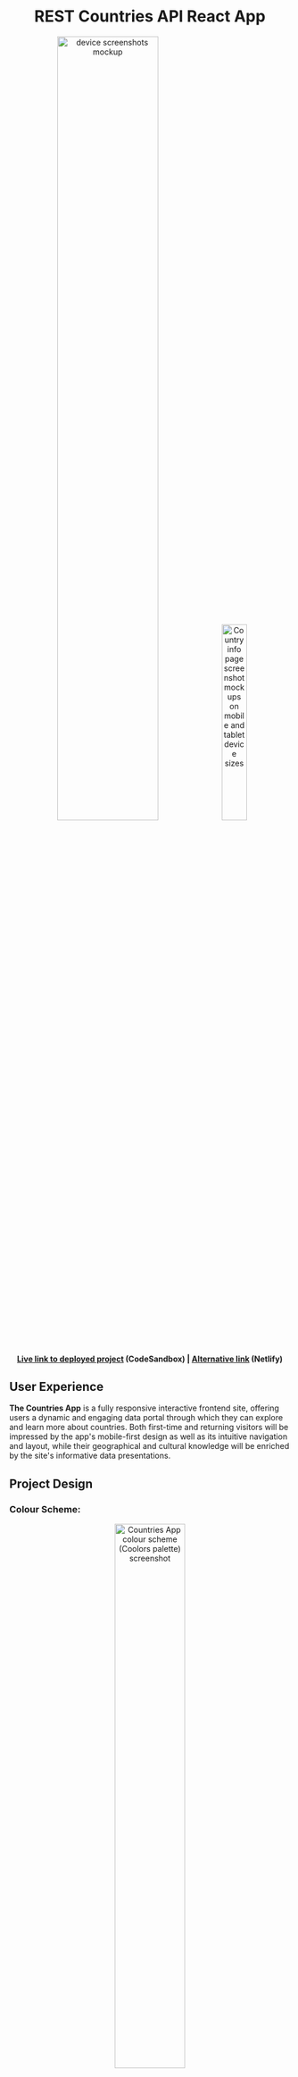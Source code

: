 <h1 align='center'>REST Countries API React App</h1>

<p align="center"><img src="https://user-images.githubusercontent.com/48750933/125585707-f5e0ade0-2acf-4dd0-8dd3-ec6487cfbbe3.png" alt="device screenshots mockup" width="60%" height="auto"><img src="https://user-images.githubusercontent.com/48750933/125586248-561b3097-8ff0-44bd-9ff2-4c4cc6303e53.png" alt="Country info page screenshot mockups on mobile and tablet device sizes" width="30%" height="auto"></p>

<h4 align="center"><a href="https://4o0ez.csb.app/">Live link to deployed project</a> (CodeSandbox) | <a href="https://loosenthedark-countries.netlify.app/">Alternative link</a> (Netlify)</h4>

## User Experience

**The Countries App** is a fully responsive interactive frontend site, offering users a dynamic and engaging data portal through which they can explore and learn more about countries. Both first-time and returning visitors will be impressed by the app's mobile-first design as well as its intuitive navigation and layout, while their geographical and cultural knowledge will be enriched by the site's informative data presentations.

## Project Design

### Colour Scheme:

<p align="center"><img src="https://user-images.githubusercontent.com/48750933/125596000-6fd7c6ea-a5f7-426b-8386-f6c9f7e94651.png" alt="Countries App colour scheme (Coolors palette) screenshot" width="50%"></p>

### Typography:

#### Primary font...

[Open Sans](https://fonts.google.com/specimen/Open+Sans) | fallback = `sans-serif`

#### Secondary (Heading) font...

[Montserrat](https://fonts.google.com/specimen/Montserrat) | fallback = `sans-serif`

## Features

### Existing Features:

- When a user accesses the site, they can immediately begin browsing from a list of over two hundred individual countries displayed in alphabetical order on the main landing page
- In order to make this task somewhat quicker and easier, they may also choose to apply any one of six available continent filters to the list of countries, again listed in alphabetical order: **Africa** | **Americas** | **Asia** | **Europe** | **Oceania** | **Other**
- They can easily reset whatever filter they have applied by clicking on the **All** button above this continents menu
- In keeping with UX best practices, a 'back-to-top' button will appear in the bottom right-hand corner of the screen once the user has scrolled more than 500px down the landing page. Clicking on this will return them to the top of the page. Smooth scrolling has been enabled to make this functionality even more pleasing to the eye.
- The landing page UI for each country consists of a national flag, name, capital and population
- Beneath this information, there is a 'MORE INFO' call-to-action button for each country - clicking on this will bring the user through to a second screen, which profiles that particular country in more granular detail
- The country information listed on this second screen consists of:
  - **name** (displayed both in English and that particular country's native language/script)
  - **flag**
  - **capital city**
  - **population**
  - **area**
  - **currency**
  - **language(s)**
  - **country codes** (ISO 3166-2 / ISO 3166-3)
  - **calling code**
  - **top-level domain**
  - **region**
  - **neighbouring countries** (if any)
- Each neighbouring country is conditionally rendered in the form of a button-like link that takes the user to the 'MORE INFO' screen belonging to that specific neighbouring country. Thus, The UK's page can be accessed directly from the Ireland screen (etc.). This nimble navigation lends itself to a rewarding and highly immersive UX.
- When the user is finished digesting this individual country data, and/or they wish to search for a country not listed under 'Neighbouring countries' on the screen they're on, they may return to the Home screen by clicking on a 'Return Home' button at the foot of the page.
- A bespoke 'spinning loader' component is rendered each time the user invokes the `fetch` method by requesting data from the API
- Basic `try {} catch {}` logic has been scripted to handle any (fetch-related network) errors - the user will be redirected to a generic 'Error handler' page, from which they can return to the Home page with the click of a button

<p><img align="left" src="https://user-images.githubusercontent.com/48750933/125587365-68e871ae-86a6-4c59-9ca0-35b1693567fe.png" alt="wireframe detail for mobile" width="52%" height="auto">   <img src="https://user-images.githubusercontent.com/48750933/125587446-fb76281e-e37c-448f-b376-60cbb5562c49.png" alt="landing page screenshot on mobile" width="21%" height="auto"><img align="right" src="https://user-images.githubusercontent.com/48750933/125587557-aa921cb6-6244-4039-a3f1-94dcd9c78cd9.png" alt="country info page screenshot on mobile" width="21%" height="auto"></p>

### Potential Future Features/Approaches:

- [Autocomplete search box](https://www.npmjs.com/package/react-search-autocomplete): this feature was initially built and then discarded due to implementation difficulties and time constraints
- [Pagination](https://www.npmjs.com/package/react-paginate)
- Navbar
  - to make it easier for users to return to the Home page, as the button for doing this can sometimes be hidden below the fold on the country info pages, particularly on mobile
  - if and when the site gets built out further to include additional page(s), a navbar will be necessary to guide user behaviour and enhance UX
- (Google?) Maps API integration on country info pages
- Toggleable dark mode option
- 'Random Country' feature button/page
- Use of CSS variables/Sass to make stylesheet code more concise, reusable and [DRY](https://en.wikipedia.org/wiki/Don%27t_repeat_yourself)-compliant

## Technologies Used

### Languages:

- [HTML5:](https://en.wikipedia.org/wiki/HTML5) used for structuring the site
- [CSS3:](https://en.wikipedia.org/wiki/Cascading_Style_Sheets) used for styling the site
- [JavaScript](https://en.wikipedia.org/wiki/JavaScript) [(ECMAScript 6):](https://en.wikipedia.org/wiki/ECMAScript#6th_Edition_%E2%80%93_ECMAScript_2015) used for site logic and web page behaviour

### Frameworks, Libraries, Programmes and Tools:

- [React](https://reactjs.org/)
  - [ReactDOM](https://reactjs.org/docs/react-dom.html)
  - [React Router](https://reactrouter.com/web/guides/quick-start)
  - [`styled-components`](https://styled-components.com/): used to style dynamic 'back-to-top' button
  - [React Icons](https://react-icons.github.io/react-icons/)
- [`npm`](https://github.com/npm/cli)
- [Fetch API](https://developer.mozilla.org/en-US/docs/Web/API/Fetch_API)
- [REST Countries API](https://restcountries.com/#api-endpoints-v2-all)
- [Git:](https://git-scm.com/) (version control)
- [GitHub:](https://github.com/) (remote code storage)
- [Google Fonts](https://fonts.google.com/)
- [Coolors](https://coolors.co/)
- [Am I Responsive](http://ami.responsivedesign.is/#) & [LambdaTest](https://www.lambdatest.com/selenium-automation/) (testing)
- [Netlify](https://www.netlify.com/) & [CodeSandbox](https://codesandbox.io/) (deployment)

## Testing

- All testing was performed manually, and on a near-constant basis as the project evolved. [Google Chrome DevTools](https://developers.google.com/web/tools/chrome-devtools/?utm_source=dcc&utm_medium=redirect&utm_campaign=2018Q2) served as an indispensable resource throughout this testing process, allowing incremental adjustments to be made to the site's infrastructure and layout. The app's responsiveness was also closely monitored and rigorously tested from start to finish using the cloud-based [LambdaTest](https://www.lambdatest.com/selenium-automation/) cross-browser testing tool.

- In addition to Chrome and LambdaTest, the site's functionality and appearance was also checked repeatedly in the Firefox, Safari, Microsoft Edge and Amazon Silk browsers. Numerous devices and screen sizes - belonging mostly to friends and family members - were similarly used to identify any blind spots in the site's responsive design and feature compatibility. These included, but were not limited to, the Samsung Galaxy S5, iPhone 7 Plus, Moto G4, Huawei P20, MacBook Pro, iPad and Kindle Fire.

## Deployment

The site has been imported to **CodeSandbox** (via **GitHub**) to facilitate deployment. A fully-operational live version can be viewed [here](https://4o0ez.csb.app/). There is also a [backup deployment](https://loosenthedark-countries.netlify.app/) currently live on **Netlify**.

### Manual build:

A comprehensive setup and configuration guide can be found [here](https://github.com/react-native-training/manual-react-setup/blob/master/README.md)

## References and Resources

- ['How to print a number with commas as thousands separators in JavaScript'](https://stackoverflow.com/questions/2901102/how-to-print-a-number-with-commas-as-thousands-separators-in-javascript) (Stack Overflow)

- ['How to create a Scroll To Top button in React JS ?'](https://www.geeksforgeeks.org/how-to-create-a-scroll-to-top-button-in-react-js/) (GeeksForGeeks)

- ['Spinner loader animation with ReactJs and CSS](https://www.youtube.com/watch?v=UeGUngMEbKU) (YouTube tutorial)

- ['Open Any Public GitHub Repo in Codesandbox in 3 Seconds'](https://www.youtube.com/watch?v=Typ-gTvZ5WM) (YouTube demo)

- [John Smilga](https://www.johnsmilga.com/) React tutorials

## Notice

This site has been created for demonstration purposes only.
